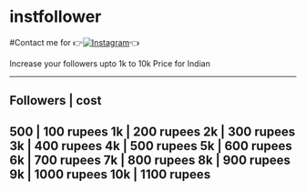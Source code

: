 # instfollower

#Contact me for 
👉[![Instagram](https://img.shields.io/badge/INSTAGRAM-FOLLOW-red?style=for-the-badge&logo=instagram)](https://www.instagram.com/shubham_g0sain/)👈

Increase your followers upto 1k to 10k 
Price for Indian
_________________
Followers | cost
-----------------
500 | 100 rupees
1k  | 200 rupees
2k  | 300 rupees
3k  | 400 rupees
4k  | 500 rupees
5k  | 600 rupees
6k  | 700 rupees
7k  | 800 rupees
8k  | 900 rupees
9k  | 1000 rupees
10k | 1100 rupees
-----------------
